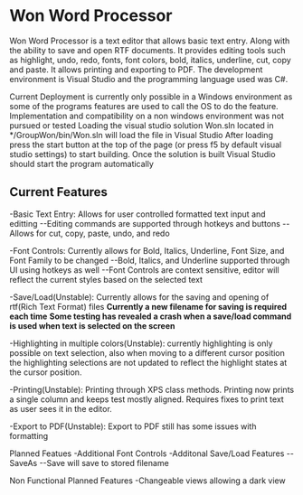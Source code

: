 # Won Word Processor
Won Word Processor is a text editor that allows basic text entry. Along with the ability to save and open RTF documents. It provides editing tools such as highlight, undo, redo, fonts, font colors, bold, italics, underline, cut, copy and paste. It allows printing and exporting to PDF. The development environment is Visual Studio and the programming language used was C#. 

Current Deployment is currently only possible in a Windows environment as some of the programs features are used to call the OS to do the feature. Implementation and compatibility on a non windows environment was not pursued or tested
Loading the visual studio solution Won.sln located in */GroupWon/bin/Won.sln will load the file in Visual Studio
After loading press the start button at the top of the page (or press f5 by default visual studio settings) to start building. Once the solution is built Visual Studio should start the program automatically

## Current Features
-Basic Text Entry: Allows for user controlled formatted text input and editting
--Editing commands are supported through hotkeys and buttons
--Allows for cut, copy, paste, undo, and redo

-Font Controls: Currently allows for Bold, Italics, Underline, Font Size, and Font Family to be changed
--Bold, Italics, and Underline supported through UI using hotkeys as well
--Font Controls are context sensitive, editor will reflect the current styles based on the selected text

-Save/Load(Unstable): Currently allows for the saving and opening of rtf(Rich Text Format) files
**Currently a new filename for saving is required each time**
**Some testing has revealed a crash when a save/load command is used when text is selected on the screen**

-Highlighting in multiple colors(Unstable): currently highlighting is only possible on text selection, also when moving to a different cursor position the highlighting selections are not updated to reflect the highlight states at the cursor position.

-Printing(Unstable): Printing through XPS class methods. Printing now prints a single column and keeps test mostly aligned. Requires fixes to print text as user sees it in the editor.

-Export to PDF(Unstable): Export to PDF still has some issues with formatting

Planned Featues
-Additional Font Controls
-Additonal Save/Load Features
--SaveAs
--Save will save to stored filename

Non Functional Planned Features
-Changeable views allowing a dark view
